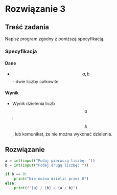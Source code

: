 # Rozwiązanie 3

## Treść zadania

Napisz program zgodny z poniższą specyfikacją.

### Specyfikacja

#### Dane

* $$a, b$$ - dwie liczby całkowite

#### Wynik

* Wynik dzielenia liczb $$a$$ i $$b$$, lub komunikat, że nie można wykonać dzielenia.

## Rozwiązanie

```python
a = int(input("Podaj pierwszą liczbę: "))
b = int(input("Podaj drugą liczbę: "))

if b == 0:
    print("Nie można dzielić przez 0")
else:
    print(f"{a} / {b} = {a / b}")
```
